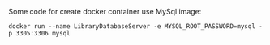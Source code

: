 Some code for create docker container use MySql image:
```
docker run --name LibraryDatabaseServer -e MYSQL_ROOT_PASSWORD=mysql -p 3305:3306 mysql   
```
